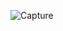 
![Capture](https://user-images.githubusercontent.com/61162740/78019848-f955ca00-736d-11ea-806d-e54a2bcdd9c0.PNG)
